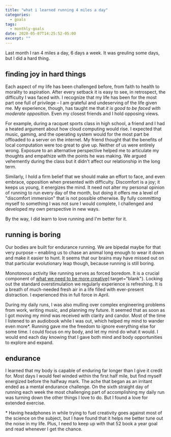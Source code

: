 ```yaml
---
title: "what i learned running 4 miles a day"
categories:
  - goals
tags:
  - monthly-goals
date: 2020-05-07T14:25:52-05:00
excerpt: ""
---
```


Last month I ran 4 miles a day, 6 days a week. It was greuling some days, but I did a hard thing. 

## finding joy in hard things
Each aspect of my life has been challenged before, from faith to health to morality to aspiration. After every setback it is easy to see, in retrospect, the difficulty I was faced with. I recognize that my life has been for the most part one full of privilege – I am grateful and undeserving of the life given me. My experience, though, has taught me that *it is good to be faced with moderate opposition*. Even my closest friends and I hold opposing views. 

For example, during a racquet sports class in high school, a friend and I had a heated argument about how cloud computing would rise. I expected that music, gaming, and the operating system would for the most part be offloaded to a server on the internet. My friend thought that the benefits of local computation were too great to give up. Neither of us were entirely wrong. Exposure to an alternative perspective helped me to articulate my thoughts and empathize with the points he was making. We argued vehemently during the class but it didn't affect our relationship in the long term. 

Similarly, I hold a firm belief that we should make an effort to face, and even embrace, opposition when presented with difficulty. Discomfort is a joy; it keeps us young, it energizes the mind. It need not alter my personal opinion of running to run every day of the month, but doing it offers me a level of "discomfort immersion" that is not possible otherwise. By fully committing myself to something I was not sure I would complete, I challenged and developed my own perspective in new ways. 

By the way, I did learn to love running and I'm better for it.

## running is boring
Our bodies are built for endurance running. We are bipedal maybe for that very purpose – enabling us to chase an animal long enough to wear it down and make it easier to hunt. It seems that our brains may have missed out on that particular evolutionary leap though, because running is still boring.

Monotonous activity like running serves as forced boredom. It is a crucial component of [what we need to be more creative](https://time.com/5480002/benefits-of-boredom/){:target="blank"}. Locking out the standard overstimulation we regularly experience is refreshing. It is a breath of much-needed fresh air in a life filled with ever-present distraction. I experienced this in full force in April. 

During my daily runs, I was also mulling over complex engineering problems from work, writing music, and planning my future. It seemed that as soon as I got moving my mind was received with clarity and candor. Most of the time I listened to an audiobook while I was out, which helped my mind to wander even more\*. Running gave me the freedom to ignore everything else for some time. I could focus on my body, and let my mind do what it would. I would end each day knowing that I gave both mind and body opportunities to explore and expand.

## endurance
I learned that my body is capable of enduring far longer than I give it credit for. Most days I would feel winded within the first half mile, but find myself energized before the halfway mark. The ache that began as an irritant ended as a mental endurance challenge. On the sixth straight day of running each week the most challenging part of accomplishing my daily run was turning down the other things I love to do. But I found a love for extended exercise.

\* Having headphones in while trying to fuel creativity goes against most of the science on the subject, but I have found that it helps me better tune out the noise in my life. Plus, I need to keep up with that 52 book a year goal and read whenever I get the chance.

